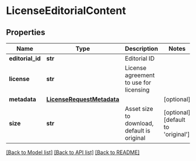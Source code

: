# LicenseEditorialContent

## Properties
Name | Type | Description | Notes
------------ | ------------- | ------------- | -------------
**editorial_id** | **str** | Editorial ID | 
**license** | **str** | License agreement to use for licensing | 
**metadata** | [**LicenseRequestMetadata**](LicenseRequestMetadata.md) |  | [optional] 
**size** | **str** | Asset size to download, default is original | [optional] [default to 'original']

[[Back to Model list]](../README.md#documentation-for-models) [[Back to API list]](../README.md#documentation-for-api-endpoints) [[Back to README]](../README.md)


